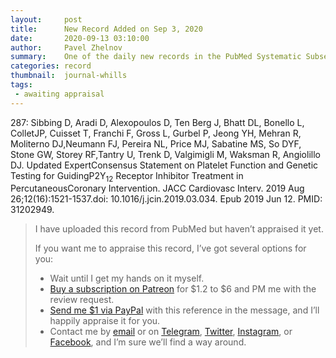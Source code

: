```yaml
---
layout:     post
title:      New Record Added on Sep 3, 2020
date:       2020-09-13 03:10:00
author:     Pavel Zhelnov
summary:    One of the daily new records in the PubMed Systematic Subset indexed by Sep 3, 2020.
categories: record
thumbnail:  journal-whills
tags:
 - awaiting appraisal
---
```


287: Sibbing D, Aradi D, Alexopoulos D, Ten Berg J, Bhatt DL, Bonello L, ColletJP, Cuisset T, Franchi F, Gross L, Gurbel P, Jeong YH, Mehran R, Moliterno DJ,Neumann FJ, Pereira NL, Price MJ, Sabatine MS, So DYF, Stone GW, Storey RF,Tantry U, Trenk D, Valgimigli M, Waksman R, Angiolillo DJ. Updated ExpertConsensus Statement on Platelet Function and Genetic Testing for GuidingP2Y<sub>12</sub> Receptor Inhibitor Treatment in PercutaneousCoronary Intervention. JACC Cardiovasc Interv. 2019 Aug 26;12(16):1521-1537.doi: 10.1016/j.jcin.2019.03.034. Epub 2019 Jun 12. PMID: 31202949.


> I have uploaded this record from PubMed but haven’t appraised it yet.
>
> If you want me to appraise this record, I’ve got several options for you:
> * Wait until I get my hands on it myself.
> * [Buy a subscription on Patreon](https://patreon.com/zheln) for $1.2 to $6 and PM me with the review request.
> * [Send me $1 via PayPal](https://paypal.me/pjelnov) with this reference in the message, and I’ll happily appraise it for you.
> * Contact me by [email](mailto:pavel@zheln.com) or on [Telegram](https://t.me/drzhelnov), [Twitter](https://twitter.com/drzhelnov), [Instagram](https://instagram.com/igzheln), or [Facebook](https://facebook.com/drzhelnov), and I’m sure we’ll find a way around.
